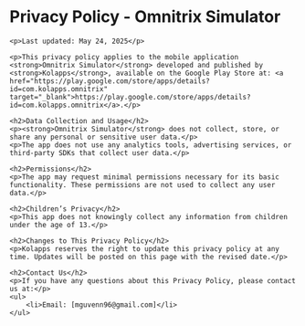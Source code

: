 <!DOCTYPE html>
<html lang="en">
<head>
    <meta charset="UTF-8">
</head>
<body>
    <h1>Privacy Policy - Omnitrix Simulator</h1>

    <p>Last updated: May 24, 2025</p>

    <p>This privacy policy applies to the mobile application <strong>Omnitrix Simulator</strong> developed and published by <strong>Kolapps</strong>, available on the Google Play Store at: <a href="https://play.google.com/store/apps/details?id=com.kolapps.omnitrix" target="_blank">https://play.google.com/store/apps/details?id=com.kolapps.omnitrix</a>.</p>

    <h2>Data Collection and Usage</h2>
    <p><strong>Omnitrix Simulator</strong> does not collect, store, or share any personal or sensitive user data.</p>
    <p>The app does not use any analytics tools, advertising services, or third-party SDKs that collect user data.</p>

    <h2>Permissions</h2>
    <p>The app may request minimal permissions necessary for its basic functionality. These permissions are not used to collect any user data.</p>

    <h2>Children’s Privacy</h2>
    <p>This app does not knowingly collect any information from children under the age of 13.</p>

    <h2>Changes to This Privacy Policy</h2>
    <p>Kolapps reserves the right to update this privacy policy at any time. Updates will be posted on this page with the revised date.</p>

    <h2>Contact Us</h2>
    <p>If you have any questions about this Privacy Policy, please contact us at:</p>
    <ul>
        <li>Email: [mguvenn96@gmail.com]</li>
    </ul>

</body>
</html>
